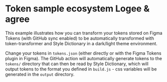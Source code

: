 # Token sample ecosystem Logee & agree

This example illustrates how you can transform your tokens stored on Figma Tokens (with GitHub sync enabled) to be automatically transformed with token-transformer and Style Dictionary in a dark/light theme environment.

Change your tokens in `tokens.json` (either directly or with the Figma Tokens plugin in Figma). The GitHub action will automatically generate tokens to the `tokens/` directory that can then be read by Style Dictionary, which will output tokens to the format you defined in `build.js` - css variables will be generated in the `output` directory.
